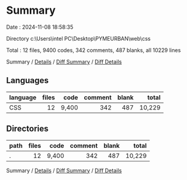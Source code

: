 # Summary

Date : 2024-11-08 18:58:35

Directory c:\\Users\\intel PC\\Desktop\\PYMEURBAN\\web\\css

Total : 12 files,  9400 codes, 342 comments, 487 blanks, all 10229 lines

Summary / [Details](details.md) / [Diff Summary](diff.md) / [Diff Details](diff-details.md)

## Languages
| language | files | code | comment | blank | total |
| :--- | ---: | ---: | ---: | ---: | ---: |
| CSS | 12 | 9,400 | 342 | 487 | 10,229 |

## Directories
| path | files | code | comment | blank | total |
| :--- | ---: | ---: | ---: | ---: | ---: |
| . | 12 | 9,400 | 342 | 487 | 10,229 |

Summary / [Details](details.md) / [Diff Summary](diff.md) / [Diff Details](diff-details.md)
